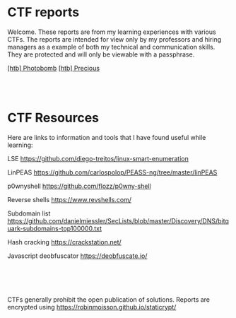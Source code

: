 # CTF reports 
Welcome.  These reports are from my learning experiences with various CTFs.  The reports are intended for view only by my professors and hiring managers as a example of both my technical and communication skills.  They are protected and will only be viewable with a passphrase.

<a href="https://htmlpreview.github.io/?https://github.com/Maxwellraygor/CTF/blob/main/htb-photobomb-protected.html" target="_blank">[htb] Photobomb</a>
<a href="https://htmlpreview.github.io/?https://github.com/Maxwellraygor/CTF/blob/main/htb-precious-protected.html" target="_blank">[htb] Precious</a>
   
<br/><br/>

# CTF Resources
Here are links to information and tools that I have found useful while learning:

LSE	https://github.com/diego-treitos/linux-smart-enumeration

LinPEAS	https://github.com/carlospolop/PEASS-ng/tree/master/linPEAS

p0wnyshell	https://github.com/flozz/p0wny-shell

Reverse shells	https://www.revshells.com/

Subdomain list	https://github.com/danielmiessler/SecLists/blob/master/Discovery/DNS/bitquark-subdomains-top100000.txt

Hash cracking	https://crackstation.net/

Javascript deobfuscator	https://deobfuscate.io/


<br/><br/><br/><br/>
CTFs generally prohibit the open publication of solutions.
Reports are encrypted using https://robinmoisson.github.io/staticrypt/
